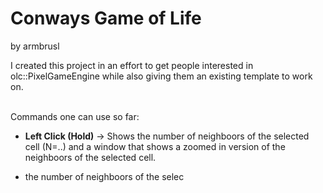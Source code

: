 # Conways Game of Life
by armbrusl <br />

I created this project in an effort to get people interested in olc::PixelGameEngine while also giving them an existing template to work on. <br /> <br />

Commands one can use so far:

* **Left Click (Hold)** &rarr; Shows the number of neighboors of the selected cell (N=..) and a window that shows a zoomed in version of the neighboors of the selected cell. <br />

+ the number of neighboors of the selec
